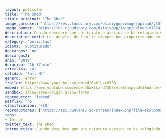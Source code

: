 ```yaml
---
layout: peliculas
title: "The Shed"
titulo_original: "The Shed"
image_carousel: 'https://res.cloudinary.com/dsiuiygwp/image/upload/v1574294843/shed-min_ylu7tv.jpg'
image_banner: 'https://res.cloudinary.com/dsiuiygwp/image/upload/v1574294844/hqdefault-min_1_p0x7ic.jpg'
description: Cuando descubre que una criatura asesina se ha refugiado en su cobertizo de herramientas, intenta luchar contra el demonio solo hasta que su amigo acosado descubre a la criatura y tiene un plan mucho más siniestro.
description_corta: Los Ángeles de Charlie siempre han proporcionado servicios de seguridad e investigación a clientes privados, y ahora la Agencia Townsend, y ahora la Agencia Townsend se ha expandido internacionalmente con las mujeres más inteligentes, valientes y
category: 'peliculas'
idioma: 'Subtitulado'
descargas: 'no'
descargas2:
anio: '2019'
duracion: '1h 37 min'
estrellas: '4'
calidad: 'Full HD'
genero: Terror
trailer: https://www.youtube.com/embed/8aklLzrU73Q
embed: https://www.youtube.com/embed/8aklLzrU73Q?rel=0&amp;hd=1&border=0&wmode=opaque&enablejsapi=1&modestbranding=1&controls=1&showinfo=1
sandbox: allow-same-origin allow-forms
reproductor: 'fembed'
netflix: 'no'
clasificacion: '+10'
reproductores: ["https://api.cuevana3.io/stream/index.php?file=ek5lbm9xYWNrS0xYMTZLa2xNbkdvY3ZTb3BtZng4TGp6ZFpobGFMUGtOVFYySmlocU5XTzJkRE1tcHFuajVPb2w1eGphMkhEMGVQWDA2S21ZY1hRNEpQWHAycGxsWmVtbXBtU2hZaWtzZEtzcDJHZm81WT0","https://www.zembed.to/public/dist/asteroid.html?id=51d4f1424d2d3ec34bad6a58cb3cfa5d&title=The%20Shed","https://uqload.com/embed-43jov5p3olpq.html"]
tags:
- Terror
twitter_text: The shed
introduction: Cuando descubre que una criatura asesina se ha refugiado en su cobertizo de herramientas, intenta luchar contra el demonio solo hasta que su amigo acosado descubre a la criatura y tiene un plan mucho más siniestro.
---
```













